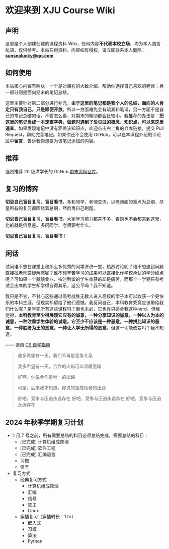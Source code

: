 # 欢迎来到 XJU Course Wiki

## 声明
这里是个人创建创建的课程资料 Wiki，任何内容**不代表本校立场**，均为本人胡言乱语，仅供参考。本站任何资料、内容如有侵权，请立即联系本人删除：**sunsealucky@qq.com**

## 如何使用
本站核心内容有两块，一个是对课程的大致介绍，帮助你选择自己喜欢的老师；另一部分则是面向期末的笔记总结。

这里主要针对第二部分进行补充，**由于这里的笔记都是我个人的总结，面向的人肯定只有我自己，只是顺便开放**。所以一方面难免会有疏漏和笔误，另一方面不是自己的笔记总结的话，不管怎么看，对期末的帮助都会比较小。我推荐的办法是：**把这里的笔记当成一本速查字典，做题时遇到了没见过的概念、知识点，可以来这里速查**。如果发现笔记中没有涵盖该知识点，欢迎点击右上角的仓库链接，提交 Pull Request，帮助完善笔记。如果你还不会使用 GitHub，可以在本课程介绍的评论区中**留言**，告诉我你想要为该笔记添加的内容。

## 推荐
强烈推荐 20 级洪学长的 GitHub [期末资料仓库](https://github.com/Indolent-Kawhi/XJU-Computing-Heart)。

## 复习的博弈
**切忌自己盲目复习、盲目看书**，多和同学、老师交流，以老师画的重点为总纲，尽量所有的复习都围绕着总纲，然后再自己刷题。

**切忌自己盲目复习、盲目看书**。大家学习能力都差不多，否则也不会都来到这里，比的就是信息差。多问同学、老师要考什么。

**切忌自己盲目复习、盲目看书**！

## 闲话
试问谁不想在课堂上和那么多优秀的同学济济一堂，热烈讨论呢？谁不想遇到问题直接找老师答疑解惑呢？谁不想辛苦学习的成果可以直接化作学校承认的学分绩点呢？可如果一个兢兢业业、按时到堂的学生收获的却是痛苦，而那个一学期只有考试会出席的学生却学得自得其乐，这公平吗？我不知道。

我只是不甘，不甘心这些通过高考战胜无数人进入高校的学子本可以收获一个更快乐的本科生涯，但现实却留给了他们遗憾。我反问自己，本科教育究竟应该带给我们什么呢？是学完所有这些课程吗？倒也未必，它也许只适合我这种nerd。但我觉得，**本科教育至少得展现它应有的诚意，一种分享知识的诚意，一种以人为本的诚意，一种注重学生体验的诚意。它至少不应该是一种恶意，一种拼比知识的恶意，一种胜者为王的恶意，一种让人学无所得的恶意**。但这一切能改变吗？我不知道。

—— 选自 [CS 自学指南](https://csdiy.wiki/%E5%90%8E%E8%AE%B0/)

> 我多希望有一天，我们不再是竞争关系
> 
> 我多希望有一天，合作的火焰可以温暖黑暗
>
> 好啊，你说合作是唯一的出路
>
> 可是，后来我才知道，你说的是成功者的出路
> 
> 好吧，竞争与压迫永远存在
> 好吧，竞争与压迫永远存在
> 好吧，竞争与压迫永远存在

## 2024 年秋季学期复习计划
- 1 月 7 号之前，所有需要总结的科目必须总结完成，需要总结的科目：
    - [已完成] 计算机组成原理
    - [已完成] 软件工程
    - [已完成] 汇编语言
    - 习概
    - 信号
- 复习方式
    - 经典复习方式
        - 计算机组成原理
        - 汇编
        - 信号
        - 软工
        - Linux
    - 穿插复习（穿插时长：1 hr）
        - 嵌入式
        - 习概
        - 算法
        - Python

<script src="https://giscus.app/client.js"
        data-repo="SunSeaLucky/xju-course-wiki"
        data-repo-id="R_kgDONf4gSg"
        data-category="Announcements"
        data-category-id="DIC_kwDONf4gSs4ClXwK"
        data-mapping="pathname"
        data-strict="0"
        data-reactions-enabled="1"
        data-emit-metadata="0"
        data-input-position="bottom"
        data-theme="light"
        data-lang="zh-CN"
        crossorigin="anonymous"
        async>
</script>
